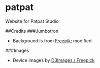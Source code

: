 # patpat
Website for Patpat Studio

##Credits
###Jumbotron
+ Background is from [Freepik](http://www.freepik.com); modified

###Images
+ Device images by [D3Images / Freepick](http://www.freepik.com)

